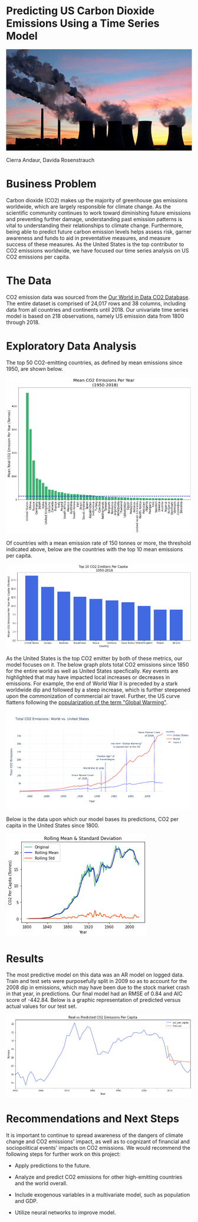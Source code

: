 # Predicting US Carbon Dioxide Emissions Using a Time Series Model
![Stock%20photo](https://github.com/Davida1014/CO2_TimeSeries/blob/main/Images/Stock%20photo.jpg?raw=true)

Cierra Andaur, Davida Rosenstrauch

# Business Problem
Carbon dioxide (CO2) makes up the majority of greenhouse gas emissions worldwide, which are largely responsible for climate change. As the scientific community continues to work toward diminishing future emissions and preventing further damage, understanding past emission patterns is vital to understanding their relationships to climate change. Furthermore, being able to predict future carbon emission levels helps assess risk, garner awareness and funds to aid in preventative measures, and measure success of these measures. As the United States is the top contributor to CO2 emissions worldwide, we have focused our time series analysis on US CO2 emissions per capita.

# The Data
CO2 emission data was sourced from the [Our World in Data CO2 Database](https://ourworldindata.org/co2-emissions). The entire dataset is comprised of 24,017 rows and 38 columns, including data from all countries and continents until 2018. Our univariate time series model is based on 218 observations, namely US emission data from 1800 through 2018.

# Exploratory Data Analysis
The top 50 CO2-emitting countries, as defined by mean emissions since 1950, are shown below.

![Top_emitters](https://github.com/Davida1014/CO2_TimeSeries/blob/main/Images/Top_emitters.png?raw=true)

Of countries with a mean emission rate of 150 tonnes or more, the threshold indicated above, below are the countries with the top 10 mean emissions per capita.

![top_percapita](https://github.com/Davida1014/CO2_TimeSeries/blob/main/Images/top_percapita.png?raw=true)

As the United States is the top CO2 emitter by both of these metrics, our model focuses on it. The below graph plots total CO2 emissions since 1850 for the entire world as well as United States specfically. Key events are highlighted that may have impacted local increases or decreases in emissions. For example, the end of World War II is preceded by a stark worldwide dip and followed by a steep increase, which is further steepened upon the commonization of commercial air travel. Further, the US curve flattens following the [popularization of the term "Global Warming"](https://en.wikipedia.org/wiki/Wallace_Smith_Broecker#:~:text=In%201975%2C%20Broecker%20popularized%20the,about%20Roger%20Revelle's%20research.).

![USA_world](https://github.com/Davida1014/CO2_TimeSeries/blob/main/Images/USA_world.png?raw=true)

Below is the data upon which our model bases its predictions, CO2 per capita in the United States since 1800.

![USA_CO2](https://github.com/Davida1014/CO2_TimeSeries/blob/main/Images/USA_CO2.png?raw=true)

# Results
The most predictive model on this data was an AR model on logged data. Train and test sets were purposefully split in 2009 so as to account for the 2008 dip in emissions, which may have been due to the stock market crash in that year, in predictions. Our final model had an RMSE of 0.84 and AIC score of -442.84. Below is a graphic representation of predicted versus actual values for our test set.

![Predictions_zoomedin](https://github.com/Davida1014/CO2_TimeSeries/blob/main/Images/Predictions_zoomedin.png?raw=true)

# Recommendations and Next Steps
It is important to continue to spread awareness of the dangers of climate change and CO2 emissions' impact, as well as to cognizant of financial and sociopolitical events' impacts on CO2 emissions. We would recommend the following steps for further work on this project:

* Apply predictions to the future.

* Analyze and predict CO2 emissions for other high-emitting countries and the world overall.

* Include exogenous variables in a multivariate model, such as population and GDP.

* Utilize neural networks to improve model.
